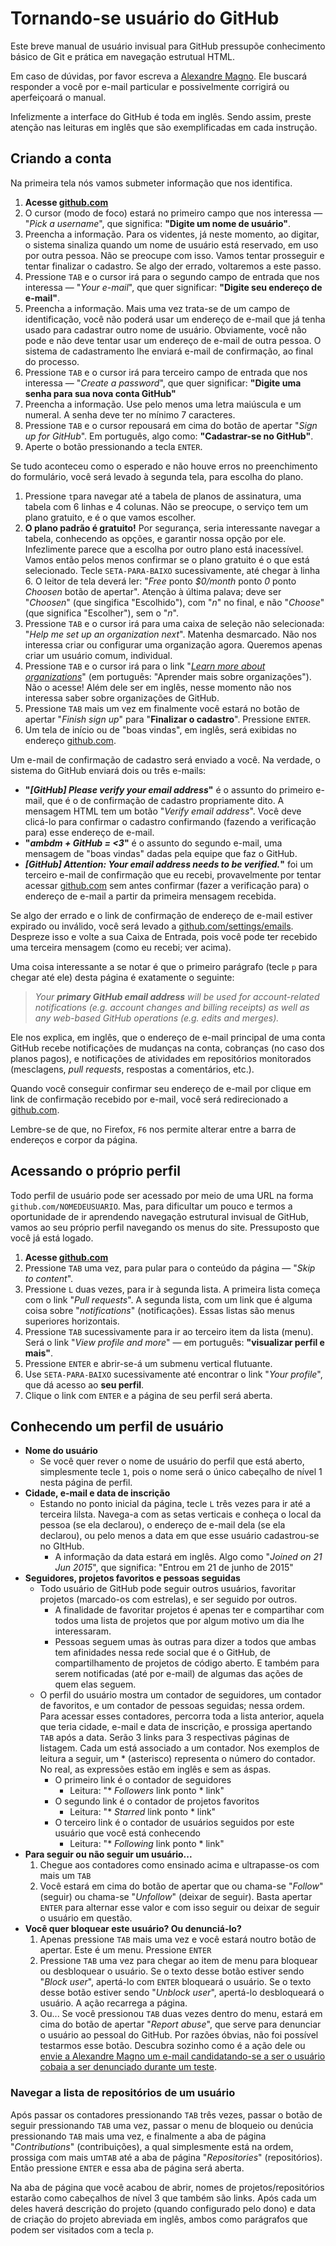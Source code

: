 # Tornando-se usuário do GitHub

Este breve manual de usuário invisual para GitHub pressupõe conhecimento básico de Git e prática em navegação estrutual HTML.

Em caso de dúvidas, por favor escreva a [Alexandre Magno](mailto:alexandre.mbm@gmail.com). Ele buscará responder a você por e-mail particular e possivelmente corrigirá ou aperfeiçoará o manual.

Infelizmente a interface do GitHub é toda em inglês. Sendo assim, preste atenção nas leituras em inglês que são exemplificadas em cada instrução.

## Criando a conta

Na primeira tela nós vamos submeter informação que nos identifica.

1. **Acesse [github.com]**
1. O cursor (modo de foco) estará no primeiro campo que nos interessa — "_Pick a username_", que significa: **"Digite um nome de usuário"**.
1. Preencha a informação. Para os videntes, já neste momento, ao digitar, o sistema sinaliza quando um nome de usuário está reservado, em uso por outra pessoa. Não se preocupe com isso. Vamos tentar prosseguir e tentar finalizar o cadastro. Se algo der errado, voltaremos a este passo.
1. Pressione `TAB` e o cursor irá para o segundo campo de entrada que nos interessa — "_Your e-mail_", que quer significar: **"Digite seu endereço de e-mail"**.
1. Preencha a informação. Mais uma vez trata-se de um campo de identificação, você não poderá usar um endereço de e-mail que já tenha usado para cadastrar outro nome de usuário. Obviamente, você não pode e não deve tentar usar um endereço de e-mail de outra pessoa. O sistema de cadastramento lhe enviará e-mail de confirmação, ao final do processo.
1. Pressione `TAB`  e o cursor irá para terceiro campo de entrada que nos interessa — "_Create a password_", que quer significar: **"Digite uma senha para sua nova conta GitHub"**
1. Preencha a informação. Use pelo menos uma letra maiúscula e um numeral. A senha deve ter no mínimo 7 caracteres.
1. Pressione `TAB` e o cursor repousará em cima do botão de apertar "_Sign up for GitHub_". Em português, algo como: **"Cadastrar-se no GitHub"**.
1. Aperte o botão pressionando a tecla `ENTER`.

Se tudo aconteceu como o esperado e não houve erros no preenchimento do formulário, você será levado à segunda tela, para escolha do plano.

1. Pressione `t`para navegar até a tabela de planos de assinatura, uma tabela com 6 linhas e 4 colunas. Não se preocupe, o serviço tem um plano gratuito, e é o que vamos escolher.
1. **O plano padrão é gratuito!** Por segurança, seria interessante navegar a tabela, conhecendo as opções, e garantir nossa opção por ele. Infezlimente parece que a escolha por outro plano está inacessível. Vamos então pelos menos confirmar se o plano gratuito é o que está selecionado. Tecle `SETA-PARA-BAIXO` sucessivamente, até chegar à linha 6. O leitor de tela deverá ler: "_Free_ ponto _$0/month_ ponto _0_ ponto _Choosen_ botão de apertar". Atenção à última palava; deve ser "_Choosen_" (que singifica "Escolhido"), com "_n_" no final, e não "_Choose_" (que significa "Escolher"), sem o "_n_".
1. Pressione `TAB` e o cursor irá para uma caixa de seleção não selecionada: "_Help me set up an organization next_". Matenha desmarcado. Não nos interessa criar ou configurar uma organização agora. Queremos apenas criar um usuário comum, individual.
1. Pressione `TAB` e o cursor irá para o link "_[Learn more about organizations](https://help.github.com/categories/2/articles)_" (em português: "Aprender mais sobre organizações"). Não o acesse! Além dele ser em inglês, nesse momento não nos interessa saber sobre organizações de GitHub.
1. Pressione `TAB` mais um vez em finalmente você estará no botão de apertar "_Finish sign up_" para "**Finalizar o cadastro**". Pressione `ENTER`.
1. Um tela de início ou de "boas vindas", em inglês, será exibidas no endereço [github.com].

Um e-mail de confirmação de cadastro será enviado a você. Na verdade, o sistema do GitHub enviará dois ou três e-mails:

- **"_[GitHub] Please verify your email address_"** é o assunto do primeiro e-mail, que é o de confirmação de cadastro propriamente dito. A mensagem HTML tem um botão "_Verify email address_". Você deve clicá-lo para confirmar o cadastro confirmando (fazendo a verificação para) esse endereço de e-mail.
- **"_ambdm + GitHub = <3_"** é o assunto do segundo e-mail, uma mensagem de "boas vindas" dadas pela equipe que faz o GitHub.
- **_[GitHub] Attention: Your email address needs to be verified._"** foi um terceiro e-mail de confirmação que eu recebi, provavelmente por tentar acessar  [github.com] sem antes confirmar (fazer a verificação para) o endereço de e-mail a partir da primeira mensagem recebida.

Se algo der errado e o link de confirmação de endereço de e-mail estiver expirado ou inválido, você será levado a [github.com/settings/emails](https://github.com/settings/emails). Despreze isso e volte a sua Caixa de Entrada, pois você pode ter recebido uma terceira mensagem (como eu recebi; ver acima).

Uma coisa interessante a se notar é que o primeiro parágrafo (tecle `p` para chegar até ele) desta página é exatamente o seguinte:

> _Your **primary GitHub email address** will be used for account-related notifications (e.g. account changes and billing receipts) as well as any web-based GitHub operations (e.g. edits and merges)._

Ele nos explica, em inglês, que o endereço de e-mail principal de uma conta GitHub recebe notificações de mudanças na conta, cobranças (no caso dos planos pagos), e notificações de atividades em repositórios monitorados (mesclagens, _pull requests_, respostas a comentários, etc.).

Quando você conseguir confirmar seu endereço de e-mail por clique em link de confirmação recebido por e-mail, você será redirecionado a [github.com].

Lembre-se de que, no Firefox, `F6` nos permite alterar entre a barra de endereços e corpor da página.

<!-- TODO: seção "## Login" -->

## Acessando o próprio perfil

Todo perfil de usuário pode ser acessado por meio de uma URL na forma `github.com/NOMEDEUSUARIO`. Mas, para dificultar um pouco e termos a oportunidade de ir aprendendo navegação estrutural invisual de GitHub, vamos ao seu próprio perfil navegando os menus do site. Pressuposto que você já está logado.

1. **Acesse [github.com]**
1. Pressione `TAB` uma vez, para pular para o conteúdo da página — "_Skip to content_".
1. Pressione `L` duas vezes, para ir à segunda lista. A primeira lista começa com o link "_Pull requests_". A segunda lista, com um link que é alguma coisa sobre "_notifications_" (notificações). Essas listas são menus superiores horizontais.
1. Pressione `TAB` sucessivamente para ir ao terceiro item da lista (menu). Será o link "_View profile and more_" — em português: **"visualizar perfil e mais"**.
1. Pressione `ENTER` e abrir-se-á um submenu vertical flutuante.
1. Use `SETA-PARA-BAIXO` sucessivamente até encontrar o link "_Your profile_", que dá acesso ao **seu perfil**.
1. Clique o link com `ENTER` e a página de seu perfil será aberta.

## Conhecendo um perfil de usuário

- **Nome do usuário**
	- Se você quer rever o nome de usuário do perfil que está aberto, simplesmente tecle `1`, pois o nome será o único cabeçalho de nível 1 nesta página de perfil.
- **Cidade, e-mail e data de inscrição**
	- Estando no ponto inicial da página, tecle `L` três vezes para ir até a terceira lilsta. Navega-a com as setas verticais e conheça o local da pessoa (se ela declarou), o endereço de e-mail dela (se ela declarou), ou pelo menos a data em que esse usuário cadastrou-se no GItHub.
		- A informação da data estará em inglês. Algo como "_Joined on 21 Jun 2015_", que significa: "Entrou em 21 de junho de 2015"
- **Seguidores, projetos favoritos e pessoas seguidas**
	- Todo usuário de GitHub pode seguir outros usuários, favoritar projetos (marcado-os com estrelas), e ser seguido por outros.
		- A finalidade de favoritar projetos é apenas ter e compartihar com todos uma lista de projetos que por algum motivo um dia lhe interessaram.
		- Pessoas seguem umas às outras para dizer a todos que ambas tem afinidades nessa rede social que é o GitHub, de compartilhamento de projetos de código aberto. E também para serem notificadas (até por e-mail) de algumas das ações de quem elas seguem.
    - O perfil do usuário mostra um contador de seguidores, um contador de favoritos, e um contador de pessoas seguidas; nessa ordem. Para acessar esses contadores, percorra toda a lista anterior, aquela que teria cidade, e-mail e data de inscrição, e prossiga apertando `TAB` após a data. Serão 3 links para 3 respectivas páginas de listagem. Cada um está associado a um contador. Nos exemplos de leitura a seguir, um \* (asterisco) representa o número do contador. No real, as expressões estão em inglês e sem as áspas.
        - O primeiro link é o contador de seguidores
            - Leitura: "\* _Followers_ link ponto \* link"
        - O segundo link é o contador de projetos favoritos
            - Leitura: "\* _Starred_ link ponto \* link"
        - O terceiro link é o contador de usuários seguidos por este usuário que você está conhecendo
            - Leitura: "\* _Following_ link ponto \* link"
- **Para seguir ou não seguir um usuário...**
    1. Chegue aos contadores como ensinado acima e ultrapasse-os com mais um `TAB`
    2. Você estará em cima do botão de apertar que ou chama-se "_Follow_" (seguir) ou chama-se "_Unfollow_" (deixar de seguir). Basta apertar `ENTER` para alternar esse valor e com isso seguir ou deixar de seguir o usuário em questão.
- **Você quer bloquear este usuário? Ou denunciá-lo?**
	1. Apenas pressione `TAB` mais uma vez e você estará noutro botão de apertar. Este é um menu. Pressione `ENTER`
	2. Pressione `TAB` uma vez para chegar ao item de menu para bloquear ou desbloquear o usuário. Se o texto desse botão estiver sendo "_Block user_", apertá-lo com `ENTER` bloqueará o usuário. Se o texto desse botão estiver sendo "_Unblock user_", apertá-lo desbloqueará o usuário. A ação recarrega a página.
	3. Ou...
	Se você pressionou `TAB` duas vezes dentro do menu, estará em cima do botão de apertar "_Report abuse_", que serve para denunciar o usuário ao pessoal do GitHub. Por razões óbvias, não foi possível testarmos esse botão. Descubra sozinho como é a ação dele ou [envie a Alexandre Magno um e-mail candidatando-se a ser o usuário cobaia a ser denunciado durante um teste](mailto:alexandre.mbm@gmail.com).

<!-- TODO: melhor estratégia para contadores, a partir de cabeçalho nível 1 -->

<!-- TODO: estrutura a seção com subníveis -->

### Navegar a lista de repositórios de um usuário

Após passar os contadores<!-- TODO: linkar quando passar a existir (acima) --> pressionando `TAB` três vezes, passar o botão de seguir<!-- TODO: linkar quando passar a existir (acima) --> pressionando `TAB` uma vez, passar o menu de bloqueio ou denúcia<!-- TODO: linkar quando passar a existir (acima) --> pressionando `TAB` mais uma vez, e finalmente a aba de página "_Contributions_" (contribuições), a qual simplesmente está na ordem, prossiga com mais um`TAB` até a aba de página "_Repositories_" (repositórios). Então pressione `ENTER` e essa aba de página será aberta.

Na aba de página que você acabou de abrir, nomes de projetos/repositórios estarão como cabeçalhos de nível 3 que também são links. Após cada um deles haverá descrição do projeto (quando configurado pelo dono) e data de criação do projeto abreviada em inglês, ambos como parágrafos que podem ser visitados com a tecla `p`.

<!-- TODO: busca por repositórios -->
<!-- TODO: assinatura de feed de atividades do usuário -->

<!-- pull requests e issues do meu usuário -->

[github.com]: http://github.com